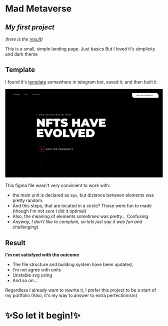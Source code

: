 # Mad Metaverse
## _My first project_
_(here is the [result](https://highsites-madmetaverse.netlify.app/))_

This is a small, simple landing page. Just basics
But I loved it's simplicity and dark theme

## Template

I found it's [template](https://www.figma.com/file/mR3IXexKjACK3HasDtBrVL/Mad-Metaverse?node-id=2%3A5) somewhere in telegram bot, saved it, and then built it

[![COVER](https://raw.githubusercontent.com/HighSites/Mad-Metaverse/main/project/info/cover.jpg)](https://www.figma.com/file/mR3IXexKjACK3HasDtBrVL/Mad-Metaverse?node-id=2%3A5)

This figma file wasn't very convinient to work with: 
 - the main unit is declared as ```8px```, but distance between elements was pretty random. 
 - And this steps, that are located in a circle? Those were fun to made (though I'm not sure I did it optimal)
 - Also, the meaning of elements sometimes was pretty... Confusing
 - _Anyway, I don't like to complain, so lets just say it was fun and challenging)_

## Result
**I'm not satisfyed with the outcome**
 - The file structure and building system have been updated,  
 - I'm not agree with units
 - Unstable svg using
 - And so on...

Regardless I already want to rewrite it, I prefer this project to be a start of my portfolio
(Also, it's my way to answer to extra perfectionism)


 
# ✨So let it begin!✨
